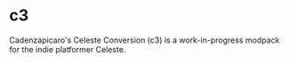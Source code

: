 # c3

Cadenzapicaro's Celeste Conversion (c3) is a work-in-progress modpack for the indie platformer Celeste.
